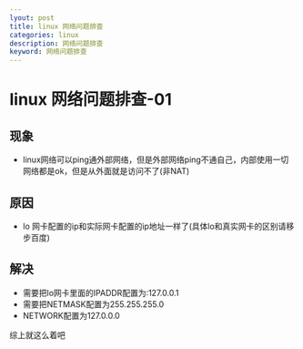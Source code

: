 ```yaml
---
lyout: post
title: linux 网络问题排查
categories: linux
description: 网络问题排查
keyword: 网络问题排查
---
```


# linux 网络问题排查-01

## 现象
* linux网络可以ping通外部网络，但是外部网络ping不通自己，内部使用一切网络都是ok，但是从外面就是访问不了(非NAT)

## 原因
* lo 网卡配置的ip和实际网卡配置的ip地址一样了(具体lo和真实网卡的区别请移步百度)

## 解决
* 需要把lo网卡里面的IPADDR配置为:127.0.0.1
* 需要把NETMASK配置为255.255.255.0
* NETWORK配置为127.0.0.0

综上就这么着吧



